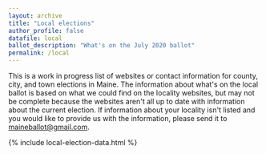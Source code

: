 ```yaml
---
layout: archive
title: "Local elections"
author_profile: false
datafile: local
ballot_description: "What's on the July 2020 ballot"
permalink: /local
---
```


This is a work in progress list of websites or contact information for county, city, and town elections in Maine. The information about what's on the local ballot is based on what we could find on the locality websites, but may not be complete because the websites aren't all up to date with information about the current election. If information about your locality isn't listed and you would like to provide us with the information, please send it to [maineballot@gmail.com](mailto:maineballot@gmail.com).

{% include local-election-data.html %}
